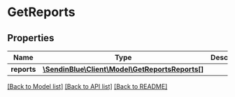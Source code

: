 # GetReports

## Properties
Name | Type | Description | Notes
------------ | ------------- | ------------- | -------------
**reports** | [**\SendinBlue\Client\Model\GetReportsReports[]**](GetReportsReports.md) |  | [optional] 

[[Back to Model list]](../../README.md#documentation-for-models) [[Back to API list]](../../README.md#documentation-for-api-endpoints) [[Back to README]](../../README.md)


